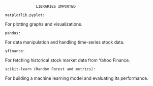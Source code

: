                   LIBRARIES IMPORTED

    matplotlib.pyplot:
For plotting graphs and visualizations.

    pandas:
For data manipulation and handling time-series stock data.

    yfinance: 
For fetching historical stock market data from Yahoo Finance.

    scikit-learn (Random Forest and metrics):
For building a machine learning model and evaluating its performance.

